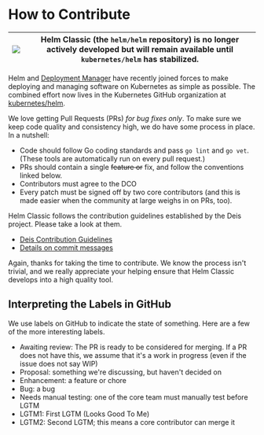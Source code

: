# How to Contribute

|![](https://upload.wikimedia.org/wikipedia/commons/thumb/1/17/Warning.svg/156px-Warning.svg.png) | Helm Classic (the `helm/helm` repository) is **no longer actively developed** but will remain available until `kubernetes/helm` has stabilized.
|---|---|

Helm and [Deployment Manager](https://github.com/kubernetes/deployment-manager)
have recently joined forces to make deploying and managing software on
Kubernetes as simple as possible. The combined effort now lives in the Kubernetes GitHub organization at
[kubernetes/helm](https://github.com/kubernetes/helm).

We love getting Pull Requests (PRs) _for bug fixes only_. To make sure we keep code quality
and consistency high, we do have some process in place. In a nutshell:

- Code should follow Go coding standards and pass `go lint` and `go
  vet`. (These tools are automatically run on every pull request.)
- PRs should contain a single ~~feature or~~ fix, and follow the conventions
  linked below.
- Contributors must agree to the DCO
- Every patch must be signed off by two core contributors (and this is
  made easier when the community at large weighs in on PRs, too).

Helm Classic follows the contribution guidelines established by the Deis
project. Please take a look at them.

- [Deis Contribution Guidelines](https://github.com/deis/deis/blob/master/CONTRIBUTING.md)
- [Details on commit messages](http://docs.deis.io/en/latest/contributing/standards/#commit-style-guide)

Again, thanks for taking the time to contribute. We know the process
isn't trivial, and we really appreciate your helping ensure that Helm Classic
develops into a high quality tool.

## Interpreting the Labels in GitHub

We use labels on GitHub to indicate the state of something. Here are a
few of the more interesting labels.

- Awaiting review: The PR is ready to be considered for merging. If a PR
  does not have this, we assume that it's a work in progress (even if
  the issue does not say WIP)
- Proposal: something we're discussing, but haven't decided on
- Enhancement: a feature or chore
- Bug: a bug
- Needs manual testing: one of the core team must manually test before
  LGTM
- LGTM1: First LGTM (Looks Good To Me)
- LGTM2: Second LGTM; this means a core contributor can merge it

